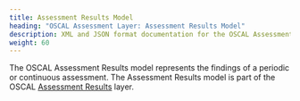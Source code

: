 ```yaml
---
title: Assessment Results Model
heading: "OSCAL Assessment Layer: Assessment Results Model"
description: XML and JSON format documentation for the OSCAL Assessment Results model, which is part of the OSCAL Assessment Results layer. These formats model the findings of a periodic or continuous assessment.
weight: 60
---
```


The OSCAL Assessment Results model represents the findings of a periodic or continuous assessment. The Assessment Results model is part of the OSCAL [Assessment Results](/learnmore/architecture/) layer.
